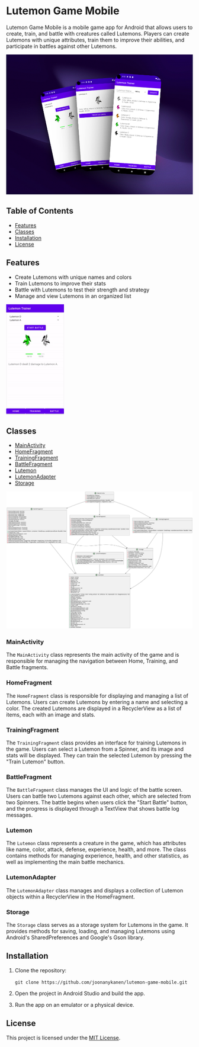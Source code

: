 # Lutemon Game Mobile

Lutemon Game Mobile is a mobile game app for Android that allows users to create, train, and battle with creatures called Lutemons. Players can create Lutemons with unique attributes, train them to improve their abilities, and participate in battles against other Lutemons.

![Game Feature Image](https://raw.githubusercontent.com/joonanykanen/lutemon-game-mobile/main/lutemon_game_features_28-04-2023.png)

## Table of Contents

- [Features](#features)
- [Classes](#classes)
- [Installation](#installation)
- [License](#license)

## Features

- Create Lutemons with unique names and colors
- Train Lutemons to improve their stats
- Battle with Lutemons to test their strength and strategy
- Manage and view Lutemons in an organized list

![Game Screenshots](https://raw.githubusercontent.com/joonanykanen/lutemon-game-mobile/main/lutemon_battle_showcase_28-04-2023.gif)

## Classes

- [MainActivity](#MainActivity)
- [HomeFragment](#HomeFragment)
- [TrainingFragment](#TrainingFragment)
- [BattleFragment](#BattleFragment)
- [Lutemon](#Lutemon)
- [LutemonAdapter](#LutemonAdapter)
- [Storage](#Storage)

![Class Diagram](https://raw.githubusercontent.com/joonanykanen/lutemon-game-mobile/main/lutemon_game_class_diagram_28-04-2023.png)

### MainActivity

The `MainActivity` class represents the main activity of the game and is responsible for managing the navigation between Home, Training, and Battle fragments.

### HomeFragment

The `HomeFragment` class is responsible for displaying and managing a list of Lutemons. Users can create Lutemons by entering a name and selecting a color. The created Lutemons are displayed in a RecyclerView as a list of items, each with an image and stats.

### TrainingFragment

The `TrainingFragment` class provides an interface for training Lutemons in the game. Users can select a Lutemon from a Spinner, and its image and stats will be displayed. They can train the selected Lutemon by pressing the "Train Lutemon" button.

### BattleFragment

The `BattleFragment` class manages the UI and logic of the battle screen. Users can battle two Lutemons against each other, which are selected from two Spinners. The battle begins when users click the "Start Battle" button, and the progress is displayed through a TextView that shows battle log messages.

### Lutemon

The `Lutemon` class represents a creature in the game, which has attributes like name, color, attack, defense, experience, health, and more. The class contains methods for managing experience, health, and other statistics, as well as implementing the main battle mechanics.

### LutemonAdapter

The `LutemonAdapter` class manages and displays a collection of Lutemon objects within a RecyclerView in the HomeFragment.

### Storage

The `Storage` class serves as a storage system for Lutemons in the game. It provides methods for saving, loading, and managing Lutemons using Android's SharedPreferences and Google's Gson library.

## Installation

1. Clone the repository:

    ```git clone https://github.com/joonanykanen/lutemon-game-mobile.git```

2. Open the project in Android Studio and build the app.

3. Run the app on an emulator or a physical device.

## License

This project is licensed under the [MIT License](LICENSE.md).
